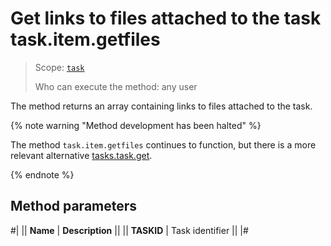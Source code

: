 # Get links to files attached to the task task.item.getfiles

> Scope: [`task`](../../../scopes/permissions.md)
>
> Who can execute the method: any user

The method returns an array containing links to files attached to the task.

{% note warning "Method development has been halted" %}

The method `task.item.getfiles` continues to function, but there is a more relevant alternative [tasks.task.get](../../tasks-task-get.md).

{% endnote %}

## Method parameters

#|
|| **Name** | **Description** ||
|| **TASKID** | Task identifier ||
|#